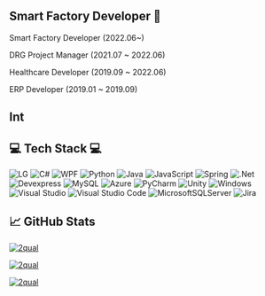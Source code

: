##  Smart Factory Developer 👋
 Smart Factory Developer (2022.06~)</p>
 DRG Project Manager (2021.07 ~ 2022.06)</p>
 Healthcare Developer (2019.09 ~ 2022.06)</p>
 ERP Developer (2019.01 ~ 2019.09)
 
 ## Int
 
## 💻 Tech Stack 💻
![LG](https://img.shields.io/badge/lg-a50034.svg?style=for-the-badge&logo=lg&logoColor=white)
![C#](https://img.shields.io/badge/c%23-%23239120.svg?style=for-the-badge&logo=c-sharp&logoColor=white)
![WPF](https://img.shields.io/badge/-Windows%20Presentation%20Foundation-%23%2340AEF0?style=for-the-badge)
![Python](https://img.shields.io/badge/python-3670A0?style=for-the-badge&logo=python&logoColor=ffdd54)
![Java](https://img.shields.io/badge/java-%23ED8B00.svg?style=for-the-badge&logo=java&logoColor=white)
![JavaScript](https://img.shields.io/badge/javascript-%23323330.svg?style=for-the-badge&logo=javascript&logoColor=%23F7DF1E)
![Spring](https://img.shields.io/badge/spring-%236DB33F.svg?style=for-the-badge&logo=spring&logoColor=white)
![.Net](https://img.shields.io/badge/.NET-5C2D91?style=for-the-badge&logo=.net&logoColor=white)
![Devexpress](https://img.shields.io/badge/-Devexpress-%23FF7200?style=for-the-badge&logo=Devexpress&logoColor=white)
![MySQL](https://img.shields.io/badge/mysql-%2300f.svg?style=for-the-badge&logo=mysql&logoColor=white)
![Azure](https://img.shields.io/badge/azure-%230072C6.svg?style=for-the-badge&logo=microsoftazure&logoColor=white)
![PyCharm](https://img.shields.io/badge/pycharm-143?style=for-the-badge&logo=pycharm&logoColor=black&color=black&labelColor=green)
![Unity](https://img.shields.io/badge/unity-%23000000.svg?style=for-the-badge&logo=unity&logoColor=white)
![Windows](https://img.shields.io/badge/Windows-0078D6?style=for-the-badge&logo=windows&logoColor=white)
![Visual Studio](https://img.shields.io/badge/Visual%20Studio-5C2D91.svg?style=for-the-badge&logo=visual-studio&logoColor=white)
![Visual Studio Code](https://img.shields.io/badge/Visual%20Studio%20Code-0078d7.svg?style=for-the-badge&logo=visual-studio-code&logoColor=white)
![MicrosoftSQLServer](https://img.shields.io/badge/Microsoft%20SQL%20Sever-CC2927?style=for-the-badge&logo=microsoft%20sql%20server&logoColor=white)
![Jira](https://img.shields.io/badge/jira-%230A0FFF.svg?style=for-the-badge&logo=jira&logoColor=white)

##  📈 GitHub Stats

<p>
<a href="https://github.com/ryo-ma/github-profile-trophy">
<img src="https://github-profile-trophy.vercel.app/?username=2qual" alt="2qual"/>
</p>

<p>
<img align="center" src="https://github-readme-stats.vercel.app/api?username=2qual&show_icons=true&locale=en" alt="2qual" />
</p>

<p>
<img align="center" src="https://github-readme-streak-stats.herokuapp.com/?user=2qual&" alt="2qual" />
</p>
